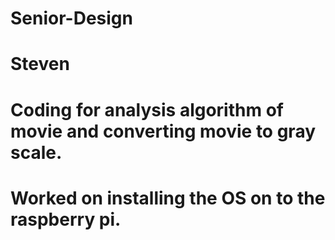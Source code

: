 # Senior-Design
# Steven
# Coding for analysis algorithm of movie and converting movie to gray scale. 
# Worked on installing the OS on to the raspberry pi. 
